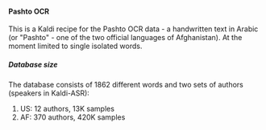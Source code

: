 #### Pashto OCR

This is a Kaldi recipe for the Pashto OCR data - a handwritten text in Arabic (or "Pashto" -  one of the two official languages of Afghanistan). At the moment limited to single isolated words.

##### Database size
The database consists of 1862 different words and two sets of authors (speakers in Kaldi-ASR):
1. US: 12 authors, 13K samples
2. AF: 370 authors, 420K samples

<!--
##### Default experimental setting
* training set: 350 AF authors (411K samples)
* evaluation set: 20 AF authors (22K samples)

##### Results

| Model   | %WER |                                          |
| --------|:----:|:-----------------------------------------|
| mono    |126.58| [ 28654 / 22637, 10176 ins, 144 del, 18334 sub ] |
| tri     | 69.25| [ 15675 / 22637, 4425 ins, 96 del, 11154 sub ] |
| tri2    | 34.50| [ 7810 / 22637, 1106 ins, 69 del, 6635 sub ] |
| tri3    | 40.87| [ 9252 / 22637, 1534 ins, 71 del, 7647 sub ] |
| cnn     |  5.45| [ 1233 / 22637, 3 ins, 13 del, 1217 sub ] |
| e2e cnn |  4.17| [ 944 / 22637, 2 ins, 9 del, 933 sub ] |

* _mono_ : a simple monophone alignement
* _tri_ : _mono_ -> deltas
* _tri2_ : _tri_ -> LDA+MLLT
* _tri3_ : _tri2_ -> SAT+FMLLR
* _cnn_ : _tri3_ -> 7CNN+3TDNN
* _e2e cnn_ : 7CNN+3TDNN with flat start (end2end system)
-->